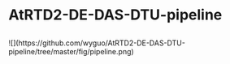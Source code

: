 # AtRTD2-DE-DAS-DTU-pipeline
<h2 id="fig"> </h2>
![](https://github.com/wyguo/AtRTD2-DE-DAS-DTU-pipeline/tree/master/fig/pipeline.png)